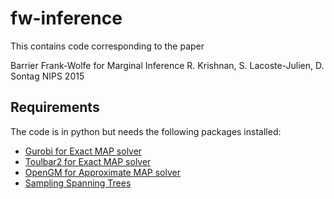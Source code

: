 # fw-inference
This contains code corresponding to the paper

Barrier Frank-Wolfe for Marginal Inference
R. Krishnan, S. Lacoste-Julien, D. Sontag
NIPS 2015

## Requirements
The code is in python but needs the following packages installed:
* [Gurobi for Exact MAP solver](http://www.gurobi.com/)
* [Toulbar2 for Exact MAP solver](https://mulcyber.toulouse.inra.fr/projects/toulbar2/)
* [OpenGM for Approximate MAP solver](http://hci.iwr.uni-heidelberg.de/opengm2/)
* [Sampling Spanning Trees](https://github.com/rahulk90/sample-spanning)
